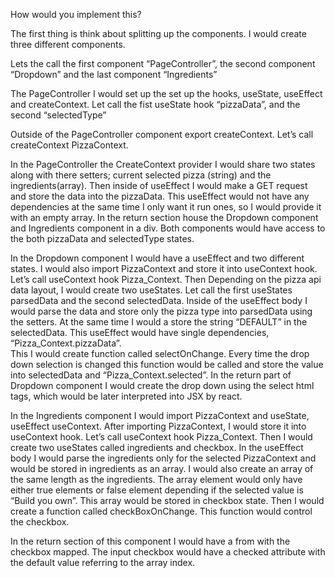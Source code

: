 How would you implement this?


The first thing is think about splitting up the components. I would create three different components. 

Lets the call the first component “PageController”, the second component “Dropdown” and the last component “Ingredients”

The PageController I would set up the set up the hooks, useState, useEffect and createContext.  Let call the fist useState hook “pizzaData”, and the second  “selectedType”

Outside of the PageController component export createContext. Let’s call createContext PizzaContext.

In the PageController the CreateContext provider I would share two states along with there setters; current selected pizza (string)  and the ingredients(array). 
Then inside of useEffect I would make a GET request and store the data into the pizzaData. This useEffect would not have any dependencies at the same time I only want it run ones, so I would provide it with an empty array.
In the return section house the Dropdown component and Ingredients component in a div. Both components would have access to the both pizzaData and selectedType states.

In the Dropdown component I would have a useEffect and two different states. I would also import PizzaContext and store it into useContext hook. Let’s call useContext hook Pizza_Context. Then Depending on the pizza api data layout, I would create two useStates. Let call the first useStates parsedData and the second selectedData. 
Inside of the useEffect body I would parse the data and store only the pizza type into parsedData using the setters. At the same time I would a store the string “DEFAULT” in the selectedData. This useEffect would have single dependencies,  “Pizza_Context.pizzaData”.  
This I would create function called selectOnChange. Every time the drop down selection is changed this function would be called and store the value into 
selectedData and “Pizza_Context.selected”. In the return part of Dropdown component I would create the drop down using the select html tags, which would be later interpreted into JSX by react. 

In the Ingredients component I would import PizzaContext and useState, useEffect useContext. After importing PizzaContext, I would  store it into useContext hook. Let’s call useContext hook Pizza_Context. Then I would create two useStates called ingredients and checkbox.
In the useEffect body I would parse the ingredients only for the selected PizzaContext and would be stored in ingredients as an array. I would also create an array of the same length as the ingredients. The array element would only have either true elements or false element depending if the selected value is “Build you own”. This array would be stored in checkbox state. Then I would create a function called checkBoxOnChange. This function would control the checkbox.

In the return section of this component I would have a from with the checkbox mapped. The input checkbox would have a checked attribute with the default value referring to the array index.

